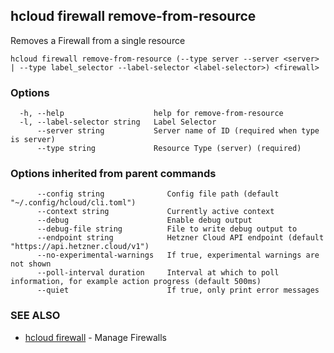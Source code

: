 ## hcloud firewall remove-from-resource

Removes a Firewall from a single resource

```
hcloud firewall remove-from-resource (--type server --server <server> | --type label_selector --label-selector <label-selector>) <firewall>
```

### Options

```
  -h, --help                    help for remove-from-resource
  -l, --label-selector string   Label Selector
      --server string           Server name of ID (required when type is server)
      --type string             Resource Type (server) (required)
```

### Options inherited from parent commands

```
      --config string              Config file path (default "~/.config/hcloud/cli.toml")
      --context string             Currently active context
      --debug                      Enable debug output
      --debug-file string          File to write debug output to
      --endpoint string            Hetzner Cloud API endpoint (default "https://api.hetzner.cloud/v1")
      --no-experimental-warnings   If true, experimental warnings are not shown
      --poll-interval duration     Interval at which to poll information, for example action progress (default 500ms)
      --quiet                      If true, only print error messages
```

### SEE ALSO

* [hcloud firewall](hcloud_firewall.md)	 - Manage Firewalls
